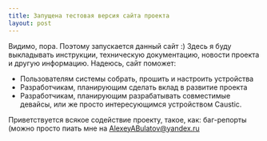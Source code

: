 ```yaml
---
title: Запущена тестовая версия сайта проекта
layout: post
---
```


Видимо, пора. Поэтому запускается данный сайт :)
Здесь я буду выкладывать инструкции, техническую документацию, новости 
проекта и другую информацию. Надеюсь, сайт поможет:
- Пользователям системы собрать, прошить и настроить устройства
- Разработчикам, планирующим сделать вклад в развитие проекта
- Разработчикам, планирующим разрабатывать совместимые девайсы, или же просто интересующимся устройством Caustic.

Приветствуется всякое содействие проекту, такое, как: баг-репорты (можно
просто пиать мне на [AlexeyABulatov@yandex.ru](mailto:AlexeyABulatov@yandex.ru)
